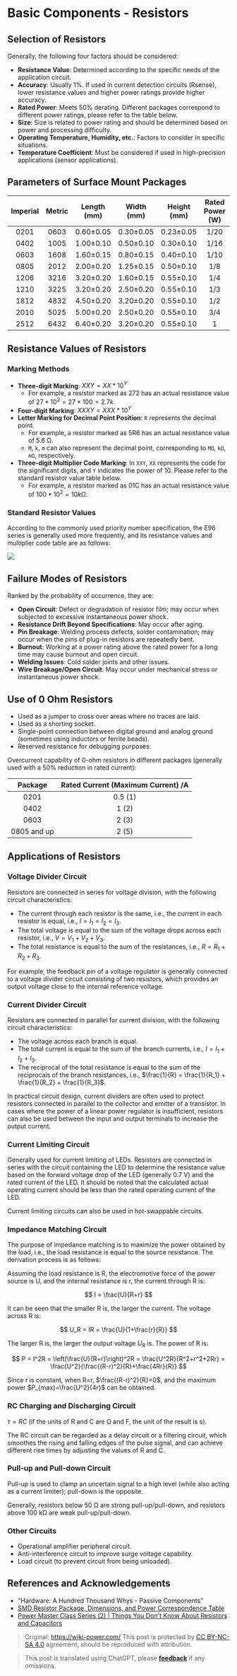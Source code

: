 # Basic Components - Resistors

## Selection of Resistors

Generally, the following four factors should be considered:

- **Resistance Value**: Determined according to the specific needs of the application circuit.
- **Accuracy**: Usually 1%. If used in current detection circuits (Rsense), lower resistance values and higher power ratings provide higher accuracy.
- **Rated Power**: Meets 50% derating. Different packages correspond to different power ratings, please refer to the table below.
- **Size**: Size is related to power rating and should be determined based on power and processing difficulty.
- **Operating Temperature, Humidity, etc.**: Factors to consider in specific situations.
- **Temperature Coefficient**: Must be considered if used in high-precision applications (sensor applications).

## Parameters of Surface Mount Packages

| Imperial | Metric | Length (mm) | Width (mm) | Height (mm) | Rated Power (W) | Voltage Rating (V) |
| :------: | :----: | :---------: | :--------: | :---------: | :-------------: | :----------------: |
|   0201   |  0603  | 0.60±0.05   | 0.30±0.05  | 0.23±0.05   |      1/20       |         25         |
|   0402   |  1005  | 1.00±0.10   | 0.50±0.10  | 0.30±0.10   |      1/16       |         50         |
|   0603   |  1608  | 1.60±0.15   | 0.80±0.15  | 0.40±0.10   |      1/10       |         50         |
|   0805   |  2012  | 2.00±0.20   | 1.25±0.15  | 0.50±0.10   |      1/8        |        150         |
|   1206   |  3216  | 3.20±0.20   | 1.60±0.15  | 0.55±0.10   |      1/4        |        200         |
|   1210   |  3225  | 3.20±0.20   | 2.50±0.20  | 0.55±0.10   |      1/3        |        200         |
|   1812   |  4832  | 4.50±0.20   | 3.20±0.20  | 0.55±0.10   |      1/2        |        200         |
|   2010   |  5025  | 5.00±0.20   | 2.50±0.20  | 0.55±0.10   |      3/4        |        200         |
|   2512   |  6432  | 6.40±0.20   | 3.20±0.20  | 0.55±0.10   |       1         |        200         |

## Resistance Values of Resistors

### Marking Methods

- **Three-digit Marking**: $XXY = XX * 10^Y$
  - For example, a resistor marked as 272 has an actual resistance value of $27 * 10^2=27 * 100=2.7k$.
- **Four-digit Marking**: $XXXY = XXX * 10^Y$
- **Letter Marking for Decimal Point Position**: `R` represents the decimal point.
  - For example, a resistor marked as 5R6 has an actual resistance value of 5.6 Ω.
  - `M`, `k`, `m` can also represent the decimal point, corresponding to `MΩ`, `kΩ`, `mΩ`, respectively.
- **Three-digit Multiplier Code Marking**: In `XXY`, `XX` represents the code for the significant digits, and `Y` indicates the power of 10. Please refer to the standard resistor value table below.
  - For example, a resistor marked as 01C has an actual resistance value of $100*10^2=10 kΩ$.

### Standard Resistor Values

According to the commonly used priority number specification, the E96 series is generally used more frequently, and its resistance values and multiplier code table are as follows:

![](https://img.wiki-power.com/d/wiki-media/img/20210704112625.png)

## Failure Modes of Resistors

Ranked by the probability of occurrence, they are:

- **Open Circuit**: Defect or degradation of resistor film; may occur when subjected to excessive instantaneous power shock.
- **Resistance Drift Beyond Specifications**: May occur after aging.
- **Pin Breakage**: Welding process defects, solder contamination; may occur when the pins of plug-in resistors are repeatedly bent.
- **Burnout**: Working at a power rating above the rated power for a long time may cause burnout and open circuit.
- **Welding Issues**: Cold solder joints and other issues.
- **Wire Breakage/Open Circuit**: May occur under mechanical stress or instantaneous power shock.

## Use of 0 Ohm Resistors

- Used as a jumper to cross over areas where no traces are laid.
- Used as a shorting socket.
- Single-point connection between digital ground and analog ground (sometimes using inductors or ferrite beads).
- Reserved resistance for debugging purposes.

Overcurrent capability of 0-ohm resistors in different packages (generally used with a 50% reduction in rated current):

|   Package   | Rated Current (Maximum Current) /A |
| :---------: | :-------------------------------: |
|    0201     |              0.5 (1)              |
|    0402     |               1 (2)               |
|    0603     |               2 (3)               |
| 0805 and up |               2 (5)               |

## Applications of Resistors

### Voltage Divider Circuit

Resistors are connected in series for voltage division, with the following circuit characteristics:

- The current through each resistor is the same, i.e., the current in each resistor is equal, i.e., $I = I_1 = I_2 = I_3$.
- The total voltage is equal to the sum of the voltage drops across each resistor, i.e., $V = V_1 + V_2 + V_3$.
- The total resistance is equal to the sum of the resistances, i.e., $R = R_1 + R_2 + R_3$.

For example, the feedback pin of a voltage regulator is generally connected to a voltage divider circuit consisting of two resistors, which provides an output voltage close to the internal reference voltage.

### Current Divider Circuit

Resistors are connected in parallel for current division, with the following circuit characteristics:

- The voltage across each branch is equal.
- The total current is equal to the sum of the branch currents, i.e., $I = I_1 + I_2 + I_3$.
- The reciprocal of the total resistance is equal to the sum of the reciprocals of the branch resistances, i.e., $\frac{1}{R} = \frac{1}{R_1} + \frac{1}{R_2} + \frac{1}{R_3}$.

In practical circuit design, current dividers are often used to protect resistors connected in parallel to the collector and emitter of a transistor. In cases where the power of a linear power regulator is insufficient, resistors can also be used between the input and output terminals to increase the output current.

### Current Limiting Circuit

Generally used for current limiting of LEDs. Resistors are connected in series with the circuit containing the LED to determine the resistance value based on the forward voltage drop of the LED (generally 0.7 V) and the rated current of the LED. It should be noted that the calculated actual operating current should be less than the rated operating current of the LED.

Current limiting circuits can also be used in hot-swappable circuits.

### Impedance Matching Circuit

The purpose of impedance matching is to maximize the power obtained by the load, i.e., the load resistance is equal to the source resistance. The derivation process is as follows:

Assuming the load resistance is R, the electromotive force of the power source is U, and the internal resistance is r, the current through R is:

$$
I = \frac{U}{R+r}
$$

It can be seen that the smaller R is, the larger the current. The voltage across R is:

$$
U_R = IR = \frac{U}{1+\frac{r}{R}}
$$

The larger R is, the larger the output voltage $U_R$ is. The power of R is:

$$
P = I^2R = \left(\frac{U}{R+r}\right)^2R = \frac{U^2R}{R^2+r^2+2Rr} = \frac{U^2}{\frac{(R-r)^2}{R}+\frac{4Rr}{R}}
$$

Since r is constant, when R=r, $\frac{(R-r)^2}{R}=0$, and the maximum power $P_{max}=\frac{U^2}{4r}$ can be obtained.

### RC Charging and Discharging Circuit

$\tau=RC$ (if the units of R and C are Ω and F, the unit of the result is s).

The RC circuit can be regarded as a delay circuit or a filtering circuit, which smoothes the rising and falling edges of the pulse signal, and can achieve different rise times by adjusting the values of R and C.

### Pull-up and Pull-down Circuit

Pull-up is used to clamp an uncertain signal to a high level (while also acting as a current limiter); pull-down is the opposite.

Generally, resistors below 50 Ω are strong pull-up/pull-down, and resistors above 100 kΩ are weak pull-up/pull-down.

### Other Circuits

- Operational amplifier peripheral circuit.
- Anti-interference circuit to improve surge voltage capability.
- Load circuit (to prevent circuit from being unloaded).

## References and Acknowledgements

- "Hardware: A Hundred Thousand Whys - Passive Components"
- [SMD Resistor Package, Dimensions, and Power Correspondence Table](http://www.fxdzw.com/rmjb/%E8%B4%B4%E7%89%87%E7%94%B5%E9%98%BB%E5%B0%81%E8%A3%85%E3%80%81%E5%B0%BA%E5%AF%B8%E3%80%81%E5%8A%9F%E7%8E%87%E5%AF%B9%E5%BA%94%E8%A1%A8.pdf)
- [Power Master Class Series (2) | Things You Don't Know About Resistors and Capacitors](https://mp.weixin.qq.com/s/HUWal1ooXUn9PYKf89oGSQ)

> Original: <https://wiki-power.com/>
> This post is protected by [CC BY-NC-SA 4.0](https://creativecommons.org/licenses/by/4.0/deed.en) agreement, should be reproduced with attribution.

> This post is translated using ChatGPT, please [**feedback**](https://github.com/linyuxuanlin/Wiki_MkDocs/issues/new) if any omissions.